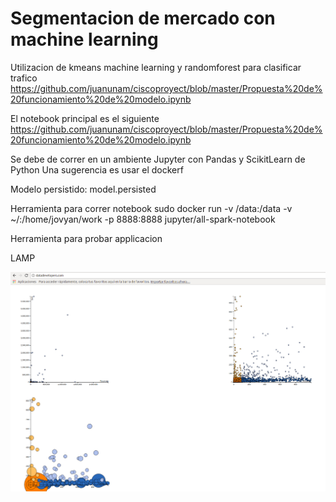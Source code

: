 # Segmentacion de mercado con machine learning

Utilizacion de kmeans machine learning y randomforest para clasificar trafico
https://github.com/juanunam/ciscoproyect/blob/master/Propuesta%20de%20funcionamiento%20de%20modelo.ipynb

El notebook principal es el siguiente
https://github.com/juanunam/ciscoproyect/blob/master/Propuesta%20de%20funcionamiento%20de%20modelo.ipynb

Se debe de correr en un ambiente Jupyter con Pandas y ScikitLearn de Python
Una sugerencia es usar el dockerf

Modelo persistido:
model.persisted


Herramienta para correr notebook
sudo docker run -v /data:/data -v ~/:/home/jovyan/work -p 8888:8888 jupyter/all-spark-notebook

Herramienta para probar applicacion

LAMP

![alt text](pagina.png)
